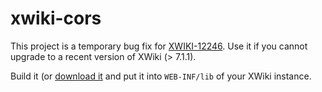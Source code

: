 # xwiki-cors
This project is a temporary bug fix for [XWIKI-12246](http://jira.xwiki.org/browse/XWIKI-12246). Use it if you cannot upgrade to a recent version of XWiki (> 7.1.1). 

Build it (or [download it](https://github.com/gdelhumeau/xwiki-cors/releases/download/cors-7.1.1/xwiki-platform-cors-7.1.1.jar) and put it into `WEB-INF/lib` of your XWiki instance.
